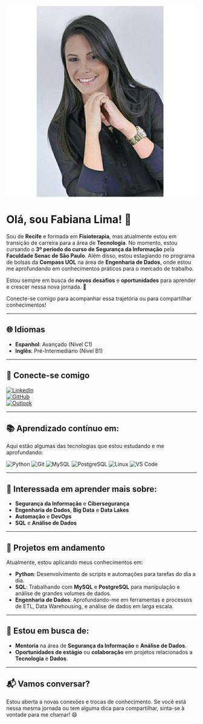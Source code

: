 
![Minha Foto](https://github.com/Fabianaccblima/Fabianaccblima/blob/main/perfil.jpeg)

# Olá, sou Fabiana Lima! 👋

Sou de **Recife** e formada em **Fisioterapia**, mas atualmente estou em transição de carreira para a área de **Tecnologia**. No momento, estou cursando o **3º período do curso de Segurança da Informação** pela **Faculdade Senac de São Paulo**. Além disso, estou estagiando no programa de bolsas da **Compass UOL** na área de **Engenharia de Dados**, onde estou me aprofundando em conhecimentos práticos para o mercado de trabalho.

Estou sempre em busca de **novos desafios** e **oportunidades** para aprender e crescer nessa nova jornada. 🚀

Conecte-se comigo para acompanhar essa trajetória ou para compartilhar conhecimentos!

---

## 🌐 Idiomas
- **Espanhol**: Avançado (Nível C1)
- **Inglês**: Pré-Intermediário (Nível B1)

---

## 🔗 Conecte-se comigo

[![LinkedIn](https://img.shields.io/badge/LinkedIn-1B1F23?style=for-the-badge&logo=linkedin&logoColor=white)](https://www.linkedin.com/in/fabianalimaciberseguranca)  
[![GitHub](https://img.shields.io/badge/GitHub-1B1F23?style=for-the-badge&logo=github&logoColor=white)](https://github.com/fabianagomes)  
[![Outlook](https://img.shields.io/badge/outlook-1B1F23?style=for-the-badge&logo=microsoft-outlook&logoColor=white)](mailto:fabiana_ccblima@hotmail.com)

---

## 📚 Aprendizado contínuo em:

Aqui estão algumas das tecnologias que estou estudando e me aprofundando:

![Python](https://img.shields.io/badge/python-1B1F23?style=for-the-badge&logo=python&logoColor=white)
![Git](https://img.shields.io/badge/GIT-1B1F23?style=for-the-badge&logo=git&logoColor=white)
![MySQL](https://img.shields.io/badge/MySQL-1B1F23?style=for-the-badge&logo=mysql&logoColor=white)
![PostgreSQL](https://img.shields.io/badge/PostgreSQL-1B1F23?style=for-the-badge&logo=postgresql&logoColor=white)
![Linux](https://img.shields.io/badge/linux-1B1F23?style=for-the-badge&logo=linux&logoColor=white)
![VS Code](https://img.shields.io/badge/VS%20Code-1B1F23?style=for-the-badge&logo=visual-studio-code&logoColor=white)

---

## 🧠 Interessada em aprender mais sobre:

- **Segurança da Informação** e **Cibersegurança**
- **Engenharia de Dados**, **Big Data** e **Data Lakes**
- **Automação** e **DevOps**
- **SQL** e **Análise de Dados**

---

## 🚀 Projetos em andamento

Atualmente, estou aplicando meus conhecimentos em:

- **Python**: Desenvolvimento de scripts e automações para tarefas do dia a dia.
- **SQL**: Trabalhando com **MySQL** e **PostgreSQL** para manipulação e análise de grandes volumes de dados.
- **Engenharia de Dados**: Aprofundando-me em ferramentas e processos de ETL, Data Warehousing, e análise de dados em larga escala.

---

## 🌱 Estou em busca de:

- **Mentoria** na área de **Segurança da Informação** e **Análise de Dados**.
- **Oportunidades de estágio** ou **colaboração** em projetos relacionados a **Tecnologia** e **Dados**.

---

## 📬 Vamos conversar?

Estou aberta a novas conexões e trocas de conhecimento. Se você está nessa mesma jornada ou tem alguma dica para compartilhar, sinta-se à vontade para me chamar! 😄




